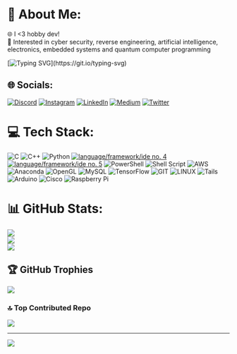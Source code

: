 # 💫 About Me:
🌐 I <3 hobby dev!<br>
🍪 Interested in cyber security, reverse engineering, artificial intelligence, electronics, embedded systems and quantum computer programming

[![Typing SVG](https://readme-typing-svg.herokuapp.com?size=30&lines=Touch+some+grass.)](https://git.io/typing-svg)

## 🌐 Socials:
[![Discord](https://img.shields.io/badge/Discord-%237289DA.svg?logo=discord&logoColor=white)](https://discord.gg/https://discord.gg/acark_) [![Instagram](https://img.shields.io/badge/Instagram-%23E4405F.svg?logo=Instagram&logoColor=white)](https://instagram.com/acar_keremarda) [![LinkedIn](https://img.shields.io/badge/LinkedIn-%230077B5.svg?logo=linkedin&logoColor=white)](https://www.linkedin.com/in/kerem-arda-a%C3%A7ar-b00161213) [![Medium](https://img.shields.io/badge/Medium-12100E?logo=medium&logoColor=white)](https://medium.com/@https://medium.com/@acarkeremarda) [![Twitter](https://img.shields.io/badge/Twitter-%231DA1F2.svg?logo=Twitter&logoColor=white)](https://twitter.com/https://twitter.com/@keremar34287389) 

# 💻 Tech Stack:
![C](https://img.shields.io/badge/c-%2300599C.svg?style=for-the-badge&logo=c&logoColor=white) ![C++](https://img.shields.io/badge/c++-%2300599C.svg?style=for-the-badge&logo=c%2B%2B&logoColor=white) ![Python](https://img.shields.io/badge/python-3670A0?style=for-the-badge&logo=python&logoColor=ffdd54) [![language/framework/ide no. 4](https://img.shields.io/badge/IBM_Quantum-052FAD?style=for-the-badge&logo=ibm&logoColor=white)](https://www.ibm.com/quantum-computing/)
[![language/framework/ide no. 5](https://img.shields.io/badge/IBM_Qiskit-6929C4?style=for-the-badge&logo=qiskit&logoColor=white)](https://qiskit.org/)
 ![PowerShell](https://img.shields.io/badge/PowerShell-%235391FE.svg?style=for-the-badge&logo=powershell&logoColor=white) ![Shell Script](https://img.shields.io/badge/shell_script-%23121011.svg?style=for-the-badge&logo=gnu-bash&logoColor=white) ![AWS](https://img.shields.io/badge/AWS-%23FF9900.svg?style=for-the-badge&logo=amazon-aws&logoColor=white) ![Anaconda](https://img.shields.io/badge/Anaconda-%2344A833.svg?style=for-the-badge&logo=anaconda&logoColor=white) ![OpenGL](https://img.shields.io/badge/OpenGL-%23FFFFFF.svg?style=for-the-badge&logo=opengl) ![MySQL](https://img.shields.io/badge/mysql-%2300000f.svg?style=for-the-badge&logo=mysql&logoColor=white) ![TensorFlow](https://img.shields.io/badge/TensorFlow-%23FF6F00.svg?style=for-the-badge&logo=TensorFlow&logoColor=white) ![GIT](https://img.shields.io/badge/Git-fc6d26?style=for-the-badge&logo=git&logoColor=white) ![LINUX](https://img.shields.io/badge/Linux-FCC624?style=for-the-badge&logo=linux&logoColor=black) ![Tails](https://img.shields.io/badge/Tails%20-56347C?&style=for-the-badge&logo=tails&logoColor=white) ![Arduino](https://img.shields.io/badge/-Arduino-00979D?style=for-the-badge&logo=Arduino&logoColor=white) ![Cisco](https://img.shields.io/badge/cisco-%23049fd9.svg?style=for-the-badge&logo=cisco&logoColor=black) ![Raspberry Pi](https://img.shields.io/badge/-RaspberryPi-C51A4A?style=for-the-badge&logo=Raspberry-Pi)

# 📊 GitHub Stats:
![](https://github-readme-stats.vercel.app/api?username=acark115&theme=dark&hide_border=false&include_all_commits=false&count_private=false)<br/>
![](https://github-readme-streak-stats.herokuapp.com/?user=acark115&theme=dark&hide_border=false)<br/>
![](https://github-readme-stats.vercel.app/api/top-langs/?username=acark115&theme=dark&hide_border=false&include_all_commits=false&count_private=false&layout=compact)

## 🏆 GitHub Trophies
![](https://github-profile-trophy.vercel.app/?username=acark115&theme=radical&no-frame=false&no-bg=true&margin-w=4)

### 🔝 Top Contributed Repo
![](https://github-contributor-stats.vercel.app/api?username=acark115&limit=5&theme=dark&combine_all_yearly_contributions=true)

---
[![](https://visitcount.itsvg.in/api?id=acark115&icon=0&color=0)](https://visitcount.itsvg.in)

<!-- Proudly created with GPRM ( https://gprm.itsvg.in ) -->
